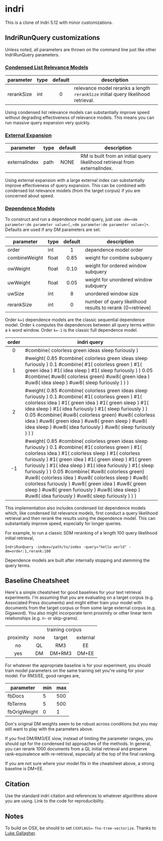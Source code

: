 indri
=====

This is a clone of Indri 5.12 with minor customizations.  

## IndriRunQuery customizations

Unless noted, all parameters are thrown on the command line just like other IndriRunQuery parameters. 

### [Condensed List Relevance Models](https://dl.acm.org/citation.cfm?id=2808194.2809491)

| parameter | type | default | description |
| --------- | ---- | :-------: | ----------- |
| rerankSize | int | 0 | relevance model reranks a length `rerankSize` initial query likelihood retrieval.  |

Using condensed list relevance models can substantially improve speed without degrading effectiveness of relevance models.  This means you can run massive query expansion very quickly.

### [External Expansion](https://dl.acm.org/citation.cfm?doid=1148170.1148200)

| parameter | type | default | description |
| --------- | ---- | :-------: | ----------- |
| externalIndex | path | NONE | RM is built from an initial query likelihood retrieval from externalIndex.  |

Using external expansion with a large external index can substantially improve effectiveness of query expansion.  This can be combined with condensed list relevance models (from the target corpus) if you are concerned about speed.  

### [Dependence Models](https://doi.org/10.1145/1076034.1076115)

To construct and run a dependence model query, just use `-dm=<dm parameter:dm parameter value>[,<dm parameter:dm parameter value>]+`.  Defaults are used if any DM parameters are set.

| parameter | type | default | description |
| --------- | ---- | :-------: | ----------- |
| order | int | 1 | dependence model order |
| combineWeight | float | 0.85 | weight for combine subquery |
| owWeight | float | 0.10 | weight for ordered window subquery |
| uwWeight | float | 0.05 | weight for unordered window subquery |
| uwSize | int | 8 | unordered window size |
| rerankSize | int | 0 | number of query likelihood results to rerank (0=retrieve) |

Order `k=1` dependence models are the classic sequential dependence model.  Order `k` computes the dependences between all query terms within a `k` word window.  Order `k=-1` is the classic full dependence model.  



|order| indri query |
|:-----:| ----------- |
| 0 | #combine( colorless green ideas sleep furiously ) | 
| 1 | #weight( 0.85 #combine( colorless green ideas sleep furiously ) 0.1 #combine( #1( colorless green ) #1( green idea ) #1( idea sleep ) #1( sleep furiously ) ) 0.05 #combine( #uw8( colorless green) #uw8( green idea ) #uw8( idea sleep ) #uw8( sleep furiously ) ) ) | 
| 2 | #weight( 0.85 #combine( colorless green ideas sleep furiously ) 0.1 #combine( #1( colorless green ) #1( colorless idea ) #1( green idea ) #1( green sleep ) #1( idea sleep ) #1( idea furiously ) #1( sleep furiously ) ) 0.05 #combine( #uw8( colorless green) #uw8( colorless idea ) #uw8( green idea ) #uw8( green sleep ) #uw8( idea sleep ) #uw8( idea furiously ) #uw8( sleep furiously ) ) ) |
| -1 | #weight( 0.85 #combine( colorless green ideas sleep furiously ) 0.1 #combine( #1( colorless green ) #1( colorless idea ) #1( colorless sleep ) #1( colorless furiously ) #1( green idea ) #1( green sleep ) #1( green furiously ) #1( idea sleep ) #1( idea furiously ) #1( sleep furiously ) ) 0.05 #combine( #uw8( colorless green) #uw8( colorless idea ) #uw8( colorless sleep ) #uw8( colorless furiously ) #uw8( green idea ) #uw8( green sleep ) #uw8( green furiously ) #uw8( idea sleep ) #uw8( idea furiously ) #uw8( sleep furiously ) ) ) |

This implementation also includes condensed list dependence models which, like condensed list relevance models, first conduct a query likelihood retrieval and then rerank the results using the dependence model.  This can substantially improve speed, especially for longer queries.  


For example, to run a classic SDM reranking of a length 100 query likelihood initial retrieval,
```
IndriRunQuery -index=/path/to/index -query="hello world" -dm=order:1,rerank:100
```

Dependence models are built after internally stopping and stemming the query terms.

## Baseline Cheatsheet 

Here's a simple cheatsheet for good baselines for your text retrieval experiments.  I'm assuming that you are evaluating on a target corpus (e.g. Associated Press documents) and might either train your model with documents from the target corpus or from some large external corpus (e.g. Gigaword).  You also might incorporate term proximity or other  linear term relationships (e.g. n- or skip-grams).  

<table style="text-align:center">
  <tr>
    <td></td>
    <td colspan="3">training corpus</td>
  </tr>
  <tr>
		<td>proximity</td>
		<td>none</td>
		<td>target</td>
		<td>external</td>		
  </tr>
  <tr>
		<td>no</td>
		<td>QL</td>
		<td>RM3</td>
		<td>EE</td>		
  </tr>
  <tr>
		<td>yes</td>
		<td>DM</td>
		<td>DM+RM3</td>
		<td>DM+EE</td>		
  </tr>
</table>

For whatever the appropriate baseline is for your experiment, you should train model parameters on the same training set you're using for your model.  For RM3/EE, good ranges are,

| parameter | min | max |
| --------- | --- | --- |
| fbDocs | 5 | 500 |
| fbTerms | 5 | 500 |
| fbOrigWeight | 0 | 1 |

Don's original DM weights seem to be robust across conditions but you may still want to play with the parameters above.  

If you find DM/RM3/EE slow, instead of limiting the parameter ranges, you should opt for the condensed list approaches of the methods.  In general, you can rerank 1000 documents from a QL initial retrieval and preserve rank-equivalence with re-retrieval, especially at the top of the final ranking.  

If you are not sure where your model fits in the cheatsheet above, a strong baseline is DM+EE.  

## Citation 

Use the standard indri citation and  references to whatever algorithms above you are using.  Link to the code for reproducibility.   

## Notes

To build on OSX, be should to set `CXXFLAGS=-fno-tree-vectorize`.  Thanks to [Luke Gallagher](https://github.com/lgrz).  

